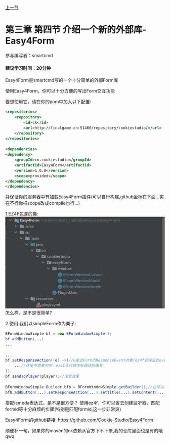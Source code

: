 [上一节](3-3_使用外部库GUI创建UI.md)

# 第三章 第四节 介绍一个新的外部库-Easy4Form

参与编写者：smartcmd

#### 建议学习时间：20分钟

Easy4Form是smartcmd写的一个十分简单的外部Form库
 
使用Easy4Form，你可以十分方便的写出Form交互功能

要想使用它，请在你的pom中加入以下配置:
```xml
<repositories>
    <repository>
        <id>ck</id>
        <url>http://finalgame.cn:51460/repository/cookiestudio/</url>
    </repository>
</repositories>

<dependencies>
<dependency>
    <groupId>cn.cookiestudio</groupId>
    <artifactId>Easy4Form</artifactId>
    <version>1.0.0</version>
    <scope>provided</scope>
</dependency>
</dependencies>
```

并保证你的服务器中有加载Easy4Form插件(可以自行构建,github坐标在下面...实在不行你把scope改成compile也行...)

1.EZ4F包含的类: 
![../images/3-4-01.png](../images/3-4-01.png)
怎么样，是不是很简单?

2.使用
我们以simpleForm作为栗子:
```java
BFormWindowSimple bf = new BFormWindowSimple();
bf.addButton(...)
...
        
...
bf.setResponseAction((e) ->{//e是此Form的ResponseEvent对象(ez4f会保证此event是”这个“form的返回事件)
    ...//这里不需要判空，ez4f会代替你处理这些细节
});
bf.sendToPlayer(player);//注意这里

BFormWindowSimple.Builder bfb = BFormWindowSimple.getBuilder();//也可以用Builder
bfb.addButton(...).setResponseAction(...).setTitle(...).setContent(...).build().sendToPlayer(Player);
```

搭配lambda表达式，是不是很方便？
使用ez4f，你可以省去创建监听器，匹配formid等十分麻烦的步骤(特别是匹配formid,这一步非常爽)

Easy4Form的github链接: https://github.com/Cookie-Studio/Easy4Form

顺便补一句，如果你的maven的nk依赖从官方下不下来,我的仓库里面也是有的哦qwq